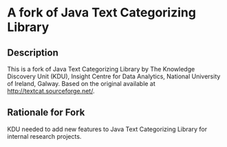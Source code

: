 # A fork of Java Text Categorizing Library

## Description

This is a fork of Java Text Categorizing Library by The Knowledge Discovery Unit (KDU), Insight Centre for Data Analytics, National University of Ireland, Galway. Based on the original available at http://textcat.sourceforge.net/.

## Rationale for Fork

KDU needed to add new features to Java Text Categorizing Library for internal research projects.

